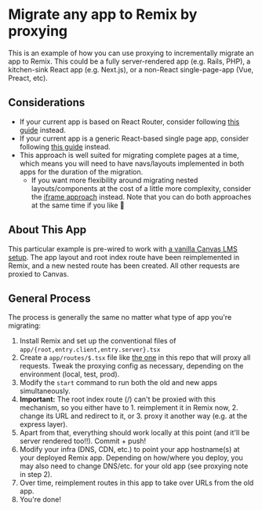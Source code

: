 # Migrate any app to Remix by proxying

This is an example of how you can use proxying to incrementally migrate an app to Remix. This could be a fully server-rendered app (e.g. Rails, PHP), a kitchen-sink React app (e.g. Next.js), or a non-React single-page-app (Vue, Preact, etc).

## Considerations

- If your current app is based on React Router, consider following [this guide](https://remix.run/docs/en/v1/guides/migrating-react-router-app) instead.
- If your current app is a generic React-based single page app, consider following [this guide](../incremental-non-rr-spa-to-remix-upgrade-path/) instead.
- This approach is well suited for migrating complete pages at a time, which means you will need to have navs/layouts implemented in both apps for the duration of the migration.
  - If you want more flexibility around migrating nested layouts/components at the cost of a little more complexity, consider the [iframe approach](../incremental-black-box-to-remix-upgrade-path-via-iframe/) instead. Note that you can do both approaches at the same time if you like 🥳

## About This App

This particular example is pre-wired to work with [a vanilla Canvas LMS setup](https://github.com/instructure/canvas-lms/wiki/Quick-Start). The app layout and root index route have been reimplemented in Remix, and a new nested route has been created. All other requests are proxied to Canvas.

## General Process

The process is generally the same no matter what type of app you're migrating:

1. Install Remix and set up the conventional files of `app/{root,entry.client,entry.server}.tsx`
2. Create a `app/routes/$.tsx` file like [the one](app/routes/$.tsx) in this repo that will proxy all requests. Tweak the proxying config as necessary, depending on the environment (local, test, prod).
3. Modify the `start` command to run both the old and new apps simultaneously.
4. **Important:** The root index route (/) can't be proxied with this mechanism, so you either have to 1. reimplement it in Remix now, 2. change its URL and redirect to it, or 3. proxy it another way (e.g. at the express layer).
5. Apart from that, everything should work locally at this point (and it'll be server rendered too!!). Commit + push!
6. Modify your infra (DNS, CDN, etc.) to point your app hostname(s) at your deployed Remix app. Depending on how/where you deploy, you may also need to change DNS/etc. for your old app (see proxying note in step 2).
7. Over time, reimplement routes in this app to take over URLs from the old app.
8. You're done!
